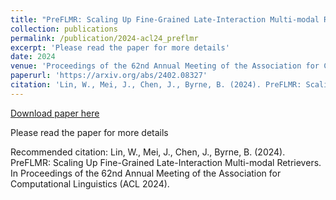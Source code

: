 ```yaml
---
title: "PreFLMR: Scaling Up Fine-Grained Late-Interaction Multi-modal Retrievers"
collection: publications
permalink: /publication/2024-acl24_preflmr
excerpt: 'Please read the paper for more details'
date: 2024
venue: 'Proceedings of the 62nd Annual Meeting of the Association for Computational Linguistics (ACL 2024)'
paperurl: 'https://arxiv.org/abs/2402.08327'
citation: 'Lin, W., Mei, J., Chen, J., Byrne, B. (2024). PreFLMR: Scaling Up Fine-Grained Late-Interaction Multi-modal Retrievers. In Proceedings of the 62nd Annual Meeting of the Association for Computational Linguistics (ACL 2024).'
---
```


<a href='https://arxiv.org/abs/2402.08327'>Download paper here</a>

Please read the paper for more details

Recommended citation: Lin, W., Mei, J., Chen, J., Byrne, B. (2024). PreFLMR: Scaling Up Fine-Grained Late-Interaction Multi-modal Retrievers. In Proceedings of the 62nd Annual Meeting of the Association for Computational Linguistics (ACL 2024).